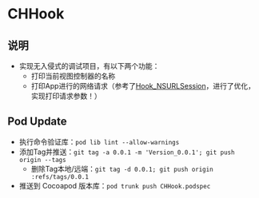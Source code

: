 # CHHook

## 说明

* 实现无入侵式的调试项目，有以下两个功能：
    * 打印当前视图控制器的名称
    * 打印App进行的网络请求（参考了[Hook_NSURLSession](https://github.com/yangqian111/PPSAnalytics/tree/master/Hook_NSURLSession)，进行了优化，实现打印请求参数！）

## Pod Update
* 执行命令验证库：`pod lib lint --allow-warnings`
* 添加Tag并推送：`git tag -a 0.0.1 -m 'Version_0.0.1'; git push origin --tags`
    * 删除Tag本地/远端：`git tag -d 0.0.1; git push origin :refs/tags/0.0.1`
* 推送到 Cocoapod 版本库：`pod trunk push CHHook.podspec`